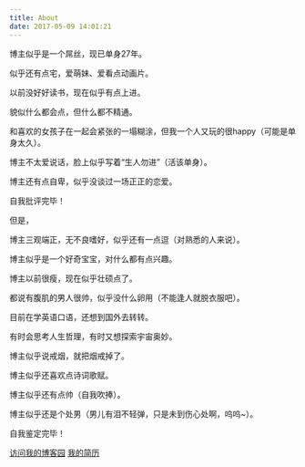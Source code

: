 ```yaml
---
title: About
date: 2017-05-09 14:01:21
---
```

博主似乎是一个屌丝，现已单身27年。

似乎还有点宅，爱萌妹、爱看点动画片。

以前没好好读书，现在似乎有点上进。

貌似什么都会点，但什么都不精通。

和喜欢的女孩子在一起会紧张的一塌糊涂，但我一个人又玩的很happy（可能是单身太久）。

博主不太爱说话，脸上似乎写着“生人勿进”（活该单身）。

博主还有点自卑，似乎没谈过一场正正的恋爱。

自我批评完毕！

但是，

博主三观端正，无不良嗜好，似乎还有一点逗（对熟悉的人来说）。

博主似乎是一个好奇宝宝，对什么都有点兴趣。

博主以前很瘦，现在似乎壮硕点了。

都说有腹肌的男人很帅，似乎没什么卵用（不能逢人就脱衣服吧）。

目前在学英语口语，还想到国外去转转。

有时会思考人生哲理，有时又想探索宇宙奥妙。

博主似乎说戒烟，就把烟戒掉了。

博主似乎还喜欢点诗词歌赋。

博主似乎还有点帅（自我吹捧）。

博主似乎还是个处男（男儿有泪不轻弹，只是未到伤心处啊，呜呜~）。

自我鉴定完毕！

[访问我的博客园](http://www.cnblogs.com/zhangans/)	[我的简历](../resume)
